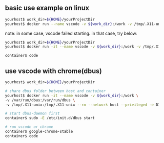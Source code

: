 ## basic use example on linux

```bash
yourhost$ work_dir=${HOME}/yourProjectDir
yourhost$ docker run --name vscode -v ${work_dir}:/work -v /tmp/.X11-unix:/tmp/.X11-unix --rm --network host --privileged -e DISPLAY=${DISPLAY}  itaru2622/vscode:bookworm code
```

note: in some case, vscode failed starting. in that case, try below:

```bash
yourhost$ work_dir=${HOME}/yourProjectDir
yourhost$ docker run -it --name vscode -v ${work_dir}:/work -v /tmp/.X11-unix:/tmp/.X11-unix --rm --network host --privileged -e DISPLAY=${DISPLAY}  itaru2622/vscode:bookworm /bin/bash

container$ code
```

## use vscode with chrome(dbus)
```bash
yourhost$ work_dir=${HOME}/yourProjectDir

# share dbus folder between host and container
yourhost$ docker run -it --name vscode -v ${work_dir}:/work \
-v /var/run/dbus:/var/run/dbus \
-v /tmp/.X11-unix:/tmp/.X11-unix --rm --network host --privileged -e DISPLAY=${DISPLAY}  itaru2622/vscode:bookworm /bin/bash

# start dbus-daemon first
container$ sudo -E /etc/init.d/dbus start

# run vscode or chrome
container$ google-chrome-stable
container$ code
```
